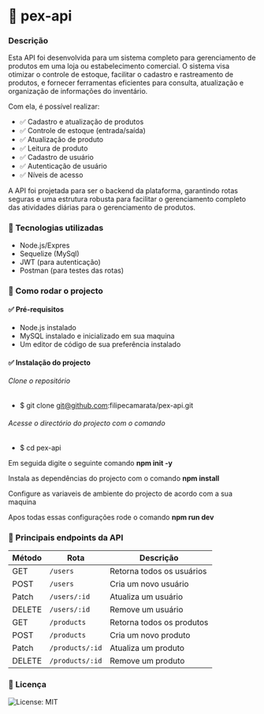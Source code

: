 # 📌 pex-api


### Descrição
Esta API foi desenvolvida para um sistema completo para gerenciamento de produtos em uma loja ou estabelecimento comercial. O sistema visa otimizar o controle de estoque, facilitar o cadastro e rastreamento de produtos, e fornecer ferramentas eficientes para consulta, atualização e organização de informações do inventário.

Com ela, é possível realizar:

 - ✅ Cadastro e atualização de produtos
 - ✅ Controle de estoque (entrada/saída)
 - ✅ Atualização de produto
 - ✅ Leitura de produto
 - ✅ Cadastro de usuário
 - ✅ Autenticação de usuário
 - ✅ Níveis de acesso
 

A API foi projetada para ser o backend da plataforma, garantindo rotas seguras e uma estrutura robusta para facilitar o gerenciamento completo das atividades diárias para o gerenciamento de produtos.

### 🚀 Tecnologias utilizadas

- Node.js/Expres
- Sequelize (MySql)
- JWT (para autenticação)
- Postman (para testes das rotas)


### 📄 Como rodar o projecto


#### ✅  Pré-requisitos
 - Node.js instalado
 - MySQL instalado e inicializado em sua maquina
 - Um editor de código de sua preferência instalado

#### ✅  Instalação do projecto

###### Clone o repositório

- $ git clone git@github.com:filipecamarata/pex-api.git

###### Acesse o directório do projecto com o comando
- $ cd pex-api

Em seguida digite o seguinte comando **npm init -y**

Instala as dependências do projecto com o comando **npm install**

Configure as variaveis de ambiente do projecto de acordo com a sua maquina

Apos todas essas configurações rode o comando **npm run dev**


### 🔗 Principais endpoints da API 


| Método  | Rota               | Descrição                     |
|---------|--------------------|-------------------------------|
| GET     | `/users`           | Retorna todos os usuários     |
| POST    | `/users`           | Cria um novo usuário          |
| Patch   | `/users/:id`       | Atualiza um usuário           |
| DELETE  | `/users/:id`       | Remove um usuário             |
|  GET    | `/products`        | Retorna todos os produtos     |
| POST    | `/products`        | Cria um novo produto          |
| Patch   | `/products/:id`    | Atualiza um produto           |
| DELETE  | `/products/:id`    | Remove um produto             |
 
 

### 📝  Licença
![License: MIT](https://img.shields.io/badge/License-MIT-blue.svg)
